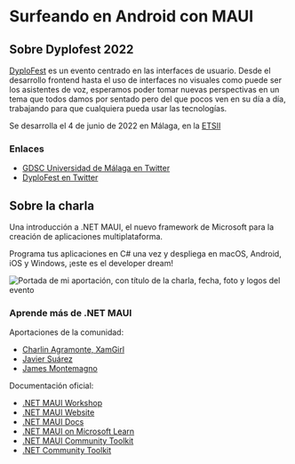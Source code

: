 # Surfeando en Android con MAUI

## Sobre Dyplofest 2022

[DyploFest](https://dyplofest.com/) es un evento centrado en las interfaces de usuario. Desde el desarrollo frontend hasta el uso de interfaces no visuales como puede ser los asistentes de voz, esperamos poder tomar nuevas perspectivas en un tema que todos damos por sentado pero del que pocos ven en su día a día, trabajando para que cualquiera pueda usar las tecnologías.

Se desarrolla el 4 de junio de 2022 en Málaga, en la [ETSII](https://goo.gl/maps/4GnZWMHWUwarqbTe6)

### Enlaces

- [GDSC Universidad de Málaga en Twitter](https://twitter.com/DscMalaga)
- [DyploFest en Twitter](https://twitter.com/DyploFest)

## Sobre la charla

Una introducción a .NET MAUI, el nuevo framework de Microsoft para la creación de aplicaciones multiplataforma.

Programa tus aplicaciones en C# una vez y despliega en macOS, Android, iOS y Windows, ¡este es el developer dream!

![Portada de mi aportación, con título de la charla, fecha, foto y logos del evento](https://pbs.twimg.com/media/FTtQnxaWAAAoBFU?format=jpg&name=large)

### Aprende más de .NET MAUI

Aportaciones de la comunidad:

- [Charlin Agramonte, XamGirl](https://xamgirl.com/)
- [Javier Suárez](https://www.youtube.com/c/JavierSu%C3%A1rezRuiz)
- [James Montemagno](https://www.youtube.com/c/JamesMontemagno)

Documentación oficial:

- [.NET MAUI Workshop](https://aka.ms/maui-workshop/?WT.mc_id=AZ-MVP-5003494)
- [.NET MAUI Website](https://dotnet.microsoft.com/en-us/apps/maui/?WT.mc_id=AZ-MVP-5003494)
- [.NET MAUI Docs](https://docs.microsoft.com/dotnet/maui/?WT.mc_id=AZ-MVP-5003494)
- [.NET MAUI on Microsoft Learn](https://docs.microsoft.com/en-us/learn/paths/build-apps-with-dotnet-maui/?WT.mc_id=AZ-MVP-5003494)
- [.NET MAUI Community Toolkit](https://github.com/communitytoolkit/dotnet?WT.mc_id=AZ-MVP-5003494)
- [.NET Community Toolkit](https://github.com/communitytoolkit/dotnet?WT.mc_id=AZ-MVP-5003494)